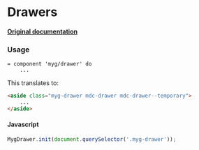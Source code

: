 # Drawers

**[Original documentation](https://github.com/jonhue/myg/tree/master/packages/drawer)**

### Usage

```haml
= component 'myg/drawer' do
    ...
```

This translates to:

```html
<aside class="myg-drawer mdc-drawer mdc-drawer--temporary">
    ...
</aside>
```

#### Javascript

```js
MygDrawer.init(document.querySelector('.myg-drawer'));
```
